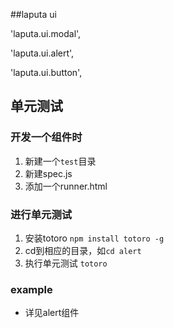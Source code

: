 
##laputa ui

'laputa.ui.modal',

'laputa.ui.alert',

'laputa.ui.button',


## 单元测试
### 开发一个组件时
1. 新建一个`test`目录
2. 新建spec.js
3. 添加一个runner.html

### 进行单元测试
1. 安装totoro `npm install totoro -g`
2. cd到相应的目录，如`cd alert`
3. 执行单元测试 `totoro`

### example
* 详见alert组件
